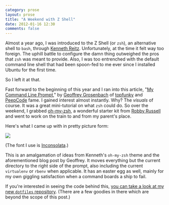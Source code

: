 ```yaml
---
category: prose
layout: prose
title: "A Weekend with Z Shell"
date: 2012-01-16 12:30
comments: false
---
```


Almost a year ago, I was introduced to the Z Shell (or `zsh`), an alternative shell to `bash`, through [Kenneth Reitz][1]. Unfortunately, at the time it felt way too foreign. The uphill battle to configure the damn thing outweighed the pros that `zsh` was meant to provide. Also, I was too entrenched with the default command line shell that had been spoon-fed to me ever since I installed Ubuntu for the first time.

So I left it at that.

Fast forward to the beginning of this year and I ran into this article, "[My Command Line Prompt][2]," by [Geoffrey Grosenbach][3] of [topfunky][4] and [PeepCode][5] fame. I gained interest almost instantly. Why? The _visuals_ of course. It was a great mini-tutorial on what `zsh` could do. So over the weekend, I grabbed [oh-my-zsh][6], a wonderful starter kit from [Robby Russell][7] and went to work on the train to and from my parent's place.

Here's what I came up with in pretty picture form:

[![](http://avalonstar.com/assets/4f1483f8dabe9d7f760011fc/blog/path.png)][8]

(The font I use is [Inconsolata][10].)

This is an amalgamation of ideas from Kenneth's `oh-my-zsh` theme and the aforementioned blog post by Geoffrey. It moves everything but the current directory to the right side of the prompt, also including the current `virtualenv` or `rbenv` when applicable. It has an easter egg as well, mainly for my own giggling satisfaction when a command boards a ship to fail.

If you're interested in seeing the code behind this, [you can take a look at my new `dotfiles` repository][9]. (There are a few goodies in there which are beyond the scope of this post.)

[1]: http://kennethreitz.com/
[2]: http://blog.peepcode.com/blog/2012/my-command-line-prompt
[3]: https://twitter.com/topfunky
[4]: http://topfunky.com/
[5]: http://peepcode.com/
[6]: https://github.com/robbyrussell/oh-my-zsh
[7]: http://planetargon.com/who-we-are/robby-russell
[8]: http://avalonstar.com/assets/4f1483f8dabe9d7f760011fc/path.png
[9]: https://github.com/bryanveloso/dotfiles/blob/master/files/.zsh/prompt
[10]: http://levien.com/type/myfonts/inconsolata.html
